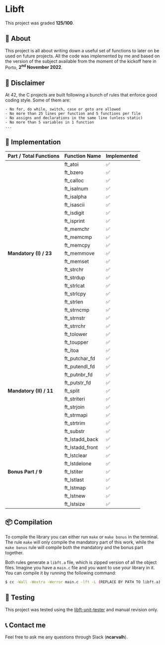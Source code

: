 # **Libft**
This project was graded <strong>125/100</strong>.


## 📒 **About**
This project is all about writing down a useful set of functions to later on be used on future projects. All the code was implemented by me and based on the version of the subject available from the moment of the kickoff here in Porto, <strong>2<sup>nd</sup> November 2022</strong>.

## 🚨 **Disclaimer**
At 42, the C projects are built following a bunch of rules that enforce good coding style. Some of them are:

	- No for, do while, switch, case or goto are allowed
	- No more than 25 lines per function and 5 functions per file
	- No assigns and declarations in the same line (unless static)
	- No more than 5 variables in 1 function
	... 

## 🔧 **Implementation**
<table>
	<thead>
		<tr>
			<th>Part / Total Functions</th>
			<th>Function Name</th>
			<th>Implemented</th>
		</tr>
	</thead>
	<tbody>
		<tr>
			<td rowspan=23><strong>Mandatory (I) / 23</strong></td>
			<td>ft_atoi</td>
			<td>✅</td>
		</tr>
		<tr>
			<td>ft_bzero</td>
			<td>✅</td>
		</tr>
		<tr>
			<td>ft_calloc</td>
			<td>✅</td>
		</tr>
		<tr>
			<td>ft_isalnum</td>
			<td>✅</td>
		</tr>
		<tr>
			<td>ft_isalpha</td>
			<td>✅</td>
		</tr>
		<tr>
			<td>ft_isascii</td>
			<td>✅</td>
		</tr>
		<tr>
			<td>ft_isdigit</td>
			<td>✅</td>
		</tr>
		<tr>
			<td>ft_isprint</td>
			<td>✅</td>
		</tr>
		<tr>
			<td>ft_memchr</td>
			<td>✅</td>
		</tr>
		<tr>
			<td>ft_memcmp</td>
			<td>✅</td>
		</tr>
		<tr>
			<td>ft_memcpy</td>
			<td>✅</td>
		</tr>
		<tr>
			<td>ft_memmove</td>
			<td>✅</td>
		</tr>
		<tr>
			<td>ft_memset</td>
			<td>✅</td>
		</tr>
		<tr>
			<td>ft_strchr</td>
			<td>✅</td>
		</tr>
		<tr>
			<td>ft_strdup</td>
			<td>✅</td>
		</tr>
		<tr>
			<td>ft_strlcat</td>
			<td>✅</td>
		</tr>
		<tr>
			<td>ft_strlcpy</td>
			<td>✅</td>
		</tr>
		<tr>
			<td>ft_strlen</td>
			<td>✅</td>
		</tr>
		<tr>
			<td>ft_strncmp</td>
			<td>✅</td>
		</tr>
		<tr>
			<td>ft_strnstr</td>
			<td>✅</td>
		</tr>
		<tr>
			<td>ft_strrchr</td>
			<td>✅</td>
		</tr>
		<tr>
			<td>ft_tolower</td>
			<td>✅</td>
		</tr>
		<tr>
			<td>ft_toupper</td>
			<td>✅</td>
		</tr>
		<tr>
			<td rowspan=11><strong>Mandatory (II) / 11</strong></td>
			<td>ft_itoa</td>
			<td>✅</td>
		</tr>
		<tr>
			<td>ft_putchar_fd</td>
			<td>✅</td>
		</tr>
		<tr>
			<td>ft_putendl_fd</td>
			<td>✅</td>
		</tr>
		<tr>
			<td>ft_putnbr_fd</td>
			<td>✅</td>
		</tr>
		<tr>
			<td>ft_putstr_fd</td>
			<td>✅</td>
		</tr>
		<tr>
			<td>ft_split</td>
			<td>✅</td>
		</tr>
		<tr>
			<td>ft_striteri</td>
			<td>✅</td>
		</tr>
		<tr>
			<td>ft_strjoin</td>
			<td>✅</td>
		</tr>
		<tr>
			<td>ft_strmapi</td>
			<td>✅</td>
		</tr>
		<tr>
			<td>ft_strtrim</td>
			<td>✅</td>
		</tr>
		<tr>
			<td>ft_substr</td>
			<td>✅</td>
		</tr>
		<tr>
			<td rowspan=9><strong>Bonus Part / 9</strong></td>
			<td>ft_lstadd_back</td>
			<td>✅</td>
		</tr>
		<tr>
			<td>ft_lstadd_front</td>
			<td>✅</td>
		</tr>
		<tr>
			<td>ft_lstclear</td>
			<td>✅</td>
		</tr>
		<tr>
			<td>ft_lstdelone</td>
			<td>✅</td>
		</tr>
		<tr>
			<td>ft_lstiter</td>
			<td>✅</td>
		</tr>
		<tr>
			<td>ft_lstlast</td>
			<td>✅</td>
		</tr>
		<tr>
			<td>ft_lstmap</td>
			<td>✅</td>
		</tr>
		<tr>
			<td>ft_lstnew</td>
			<td>✅</td>
		</tr>
		<tr>
			<td>ft_lstsize</td>
			<td>✅</td>
		</tr>
	</tbody>
</table>



## 📦 **Compilation**
To compile the library you can either run `make` or `make bonus` in the terminal. The rule `make` will only compile the mandatory part of this work, while the `make bonus` rule will compile both the mandatory and the bonus part together.

Both rules generate a `libft.a` file, which is zipped version of all the object files. Imagine you have a `main.c` file and you want to use your library in it. You can compile it by running the following command:

```sh
$ cc -Wall -Wextra -Werror main.c -lft -L (REPLACE BY PATH TO libft.a) -I (REPLACE BY PATH TO libft.h)
```


## 💫 **Testing**

This project was tested using the [libft-unit-tester](https://github.com/alelievr/libft-unit-test) and manual revision only.


## 📞 **Contact me**

Feel free to ask me any questions through Slack (**ncarvalh**).

